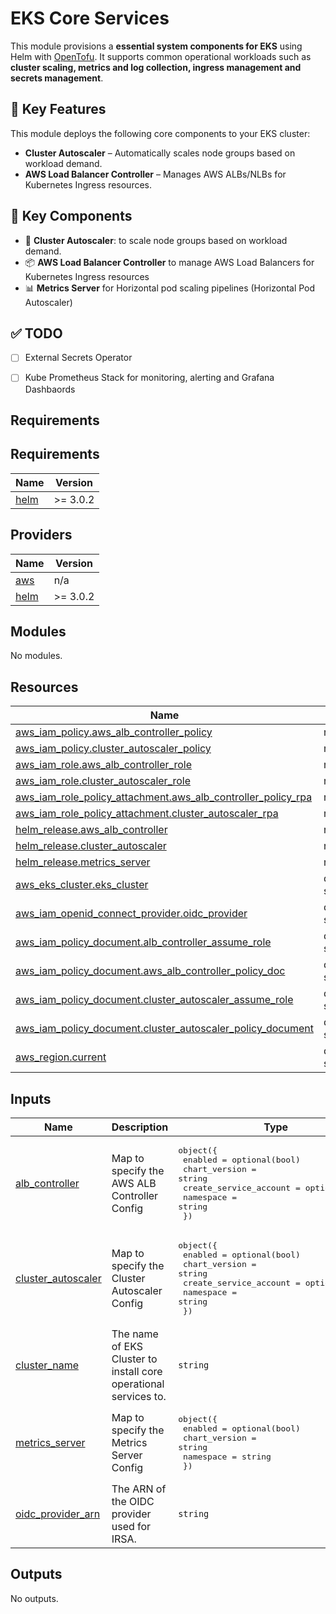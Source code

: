 # EKS Core Services

This module provisions a **essential system components for EKS** using Helm with  [OpenTofu](https://opentofu.org/). It supports common operational workloads such as **cluster scaling, metrics and log collection, ingress management and secrets management**.


## 🔐 Key Features

This module deploys the following core components to your EKS cluster:

- **Cluster Autoscaler** – Automatically scales node groups based on workload demand.
- **AWS Load Balancer Controller** – Manages AWS ALBs/NLBs for Kubernetes Ingress resources.



## 🔐 Key Components

- 🧱 **Cluster Autoscaler**: to scale node groups based on workload demand.
- 📦 **AWS Load Balancer Controller** to manage AWS Load Balancers for Kubernetes Ingress resources
- 📊 **Metrics Server** for Horizontal pod scaling pipelines (Horizontal Pod Autoscaler)

## ✅ TODO 

- [ ] External Secrets Operator
- [ ] Kube Prometheus Stack for monitoring, alerting and Grafana Dashbaords 


<!-- BEGIN_TF_DOCS -->
## Requirements
<!-- BEGIN_TF_DOCS -->
## Requirements

| Name | Version |
|------|---------|
| <a name="requirement_helm"></a> [helm](#requirement\_helm) | >= 3.0.2 |

## Providers

| Name | Version |
|------|---------|
| <a name="provider_aws"></a> [aws](#provider\_aws) | n/a |
| <a name="provider_helm"></a> [helm](#provider\_helm) | >= 3.0.2 |

## Modules

No modules.

## Resources

| Name | Type |
|------|------|
| [aws_iam_policy.aws_alb_controller_policy](https://registry.terraform.io/providers/hashicorp/aws/latest/docs/resources/iam_policy) | resource |
| [aws_iam_policy.cluster_autoscaler_policy](https://registry.terraform.io/providers/hashicorp/aws/latest/docs/resources/iam_policy) | resource |
| [aws_iam_role.aws_alb_controller_role](https://registry.terraform.io/providers/hashicorp/aws/latest/docs/resources/iam_role) | resource |
| [aws_iam_role.cluster_autoscaler_role](https://registry.terraform.io/providers/hashicorp/aws/latest/docs/resources/iam_role) | resource |
| [aws_iam_role_policy_attachment.aws_alb_controller_policy_rpa](https://registry.terraform.io/providers/hashicorp/aws/latest/docs/resources/iam_role_policy_attachment) | resource |
| [aws_iam_role_policy_attachment.cluster_autoscaler_rpa](https://registry.terraform.io/providers/hashicorp/aws/latest/docs/resources/iam_role_policy_attachment) | resource |
| [helm_release.aws_alb_controller](https://registry.terraform.io/providers/hashicorp/helm/latest/docs/resources/release) | resource |
| [helm_release.cluster_autoscaler](https://registry.terraform.io/providers/hashicorp/helm/latest/docs/resources/release) | resource |
| [helm_release.metrics_server](https://registry.terraform.io/providers/hashicorp/helm/latest/docs/resources/release) | resource |
| [aws_eks_cluster.eks_cluster](https://registry.terraform.io/providers/hashicorp/aws/latest/docs/data-sources/eks_cluster) | data source |
| [aws_iam_openid_connect_provider.oidc_provider](https://registry.terraform.io/providers/hashicorp/aws/latest/docs/data-sources/iam_openid_connect_provider) | data source |
| [aws_iam_policy_document.alb_controller_assume_role](https://registry.terraform.io/providers/hashicorp/aws/latest/docs/data-sources/iam_policy_document) | data source |
| [aws_iam_policy_document.aws_alb_controller_policy_doc](https://registry.terraform.io/providers/hashicorp/aws/latest/docs/data-sources/iam_policy_document) | data source |
| [aws_iam_policy_document.cluster_autoscaler_assume_role](https://registry.terraform.io/providers/hashicorp/aws/latest/docs/data-sources/iam_policy_document) | data source |
| [aws_iam_policy_document.cluster_autoscaler_policy_document](https://registry.terraform.io/providers/hashicorp/aws/latest/docs/data-sources/iam_policy_document) | data source |
| [aws_region.current](https://registry.terraform.io/providers/hashicorp/aws/latest/docs/data-sources/region) | data source |

## Inputs

| Name | Description | Type | Default | Required |
|------|-------------|------|---------|:--------:|
| <a name="input_alb_controller"></a> [alb\_controller](#input\_alb\_controller) | Map to specify the AWS ALB Controller Config | <pre>object({<br>    enabled                = optional(bool)<br>    chart_version          = string<br>    create_service_account = optional(bool)<br>    namespace              = string<br>  })</pre> | n/a | yes |
| <a name="input_cluster_autoscaler"></a> [cluster\_autoscaler](#input\_cluster\_autoscaler) | Map to specify the Cluster Autoscaler Config | <pre>object({<br>    enabled                = optional(bool)<br>    chart_version          = string<br>    create_service_account = optional(bool)<br>    namespace              = string<br>  })</pre> | n/a | yes |
| <a name="input_cluster_name"></a> [cluster\_name](#input\_cluster\_name) | The name of EKS Cluster to install core operational services to. | `string` | n/a | yes |
| <a name="input_metrics_server"></a> [metrics\_server](#input\_metrics\_server) | Map to specify the Metrics Server Config | <pre>object({<br>    enabled       = optional(bool)<br>    chart_version = string<br>    namespace     = string<br>  })</pre> | n/a | yes |
| <a name="input_oidc_provider_arn"></a> [oidc\_provider\_arn](#input\_oidc\_provider\_arn) | The ARN of the OIDC provider used for IRSA. | `string` | n/a | yes |

## Outputs

No outputs.
<!-- END_TF_DOCS -->